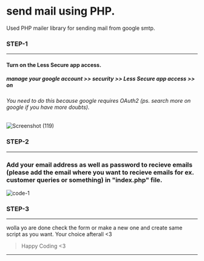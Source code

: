 # send mail using PHP.

Used PHP mailer library for sending mail from google smtp.

### STEP-1
---
#### Turn on the Less Secure app access.
##### manage your google account >> security >> Less Secure app access >> on
###### You need to do this because google requires OAuth2 (ps. search more on google if you have more doubts). 
![Screenshot (119)](https://user-images.githubusercontent.com/65725023/151662962-c6f1526e-8d42-448e-a421-1f513fdaadde.png)

### STEP-2
---
### Add your email address as well as password to recieve emails (please add the email where you want to recieve emails for ex. customer queries or something) in "index.php" file.
![code-1](https://user-images.githubusercontent.com/65725023/151662999-fb5d3489-4858-41ef-aca4-a5e394d3c6d7.png)

### STEP-3
---
wolla yo are done check the form or make a new one and create same script as you want. Your choice afterall <3
>Happy Coding <3

***

